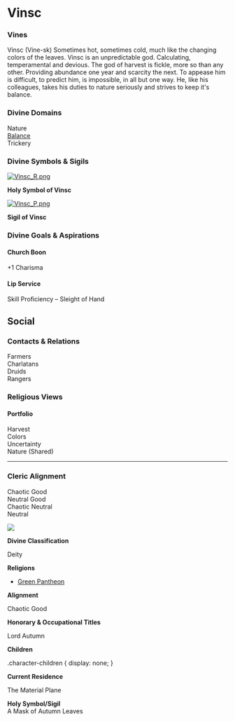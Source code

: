 Vinsc
=====

### Vines

Vinsc (Vine-sk) Sometimes hot, sometimes cold, much like the changing colors of the leaves. Vinsc is an unpredictable god. Calculating, temperamental and devious. The god of harvest is fickle, more so than any other. Providing abundance one year and scarcity the next. To appease him is difficult, to predict him, is impossible, in all but one way. He, like his colleagues, takes his duties to nature seriously and strives to keep it's balance.

### Divine Domains

Nature  
[Balance](https://www.worldanvil.com/w/Ecaros-xohoo/a/balance-article)  
Trickery

### Divine Symbols & Sigils

[![](/uploads/images/d23f17098969f9b3a92d0cfb08e6ab59.png "Vinsc_R.png")](/i/284880 "Vinsc_R.png")

**Holy Symbol of Vinsc**

[![](/uploads/images/3ce2a5c1a4bf8b0ccafb2f4ecc6aae97.png "Vinsc_P.png")](/i/284881 "Vinsc_P.png")

**Sigil of Vinsc**

### Divine Goals & Aspirations

#### Church Boon

+1 Charisma

#### Lip Service

Skill Proficiency – Sleight of Hand

Social
------

### Contacts & Relations

Farmers  
Charlatans  
Druids  
Rangers

### Religious Views

#### Portfolio

Harvest  
Colors  
Uncertainty  
Nature (Shared) 

* * *

### Cleric Alignment

Chaotic Good  
Neutral Good  
Chaotic Neutral  
Neutral

![](/uploads/images/2c9fb585705e160583e2cb999611d0e1.jpg)

**Divine Classification**

Deity

**Religions**

* [Green Pantheon](/w/Ecaros-xohoo/a/green-pantheon-article)

**Alignment**

Chaotic Good

**Honorary & Occupational Titles**

Lord Autumn

**Children**

.character-children { display: none; }

**Current Residence**

The Material Plane

**Holy Symbol/Sigil**  
A Mask of Autumn Leaves

